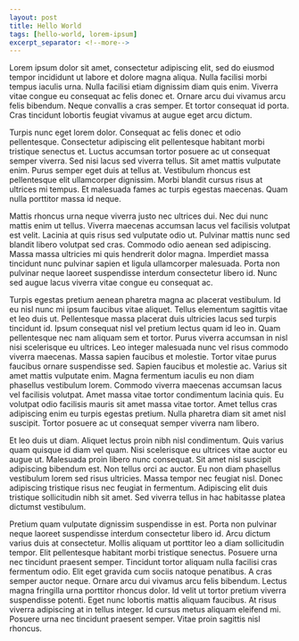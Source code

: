 ```yaml
---
layout: post
title: Hello World
tags: [hello-world, lorem-ipsum]
excerpt_separator: <!--more-->
---
```

Lorem ipsum dolor sit amet, consectetur adipiscing elit, sed do eiusmod tempor incididunt ut labore et dolore magna aliqua. Nulla facilisi morbi tempus iaculis urna. Nulla facilisi etiam dignissim diam quis enim. Viverra vitae congue eu consequat ac felis donec et. Ornare arcu dui vivamus arcu felis bibendum. Neque convallis a cras semper. Et tortor consequat id porta. Cras tincidunt lobortis feugiat vivamus at augue eget arcu dictum. 
<!--more-->
Turpis nunc eget lorem dolor. Consequat ac felis donec et odio pellentesque. Consectetur adipiscing elit pellentesque habitant morbi tristique senectus et. Luctus accumsan tortor posuere ac ut consequat semper viverra. Sed nisi lacus sed viverra tellus. Sit amet mattis vulputate enim. Purus semper eget duis at tellus at. Vestibulum rhoncus est pellentesque elit ullamcorper dignissim. Morbi blandit cursus risus at ultrices mi tempus. Et malesuada fames ac turpis egestas maecenas. Quam nulla porttitor massa id neque.

Mattis rhoncus urna neque viverra justo nec ultrices dui. Nec dui nunc mattis enim ut tellus. Viverra maecenas accumsan lacus vel facilisis volutpat est velit. Lacinia at quis risus sed vulputate odio ut. Pulvinar mattis nunc sed blandit libero volutpat sed cras. Commodo odio aenean sed adipiscing. Massa massa ultricies mi quis hendrerit dolor magna. Imperdiet massa tincidunt nunc pulvinar sapien et ligula ullamcorper malesuada. Porta non pulvinar neque laoreet suspendisse interdum consectetur libero id. Nunc sed augue lacus viverra vitae congue eu consequat ac.

Turpis egestas pretium aenean pharetra magna ac placerat vestibulum. Id eu nisl nunc mi ipsum faucibus vitae aliquet. Tellus elementum sagittis vitae et leo duis ut. Pellentesque massa placerat duis ultricies lacus sed turpis tincidunt id. Ipsum consequat nisl vel pretium lectus quam id leo in. Quam pellentesque nec nam aliquam sem et tortor. Purus viverra accumsan in nisl nisi scelerisque eu ultrices. Leo integer malesuada nunc vel risus commodo viverra maecenas. Massa sapien faucibus et molestie. Tortor vitae purus faucibus ornare suspendisse sed. Sapien faucibus et molestie ac. Varius sit amet mattis vulputate enim. Magna fermentum iaculis eu non diam phasellus vestibulum lorem. Commodo viverra maecenas accumsan lacus vel facilisis volutpat. Amet massa vitae tortor condimentum lacinia quis. Eu volutpat odio facilisis mauris sit amet massa vitae tortor. Amet tellus cras adipiscing enim eu turpis egestas pretium. Nulla pharetra diam sit amet nisl suscipit. Tortor posuere ac ut consequat semper viverra nam libero.

Et leo duis ut diam. Aliquet lectus proin nibh nisl condimentum. Quis varius quam quisque id diam vel quam. Nisi scelerisque eu ultrices vitae auctor eu augue ut. Malesuada proin libero nunc consequat. Sit amet nisl suscipit adipiscing bibendum est. Non tellus orci ac auctor. Eu non diam phasellus vestibulum lorem sed risus ultricies. Massa tempor nec feugiat nisl. Donec adipiscing tristique risus nec feugiat in fermentum. Adipiscing elit duis tristique sollicitudin nibh sit amet. Sed viverra tellus in hac habitasse platea dictumst vestibulum.

Pretium quam vulputate dignissim suspendisse in est. Porta non pulvinar neque laoreet suspendisse interdum consectetur libero id. Arcu dictum varius duis at consectetur. Mollis aliquam ut porttitor leo a diam sollicitudin tempor. Elit pellentesque habitant morbi tristique senectus. Posuere urna nec tincidunt praesent semper. Tincidunt tortor aliquam nulla facilisi cras fermentum odio. Elit eget gravida cum sociis natoque penatibus. A cras semper auctor neque. Ornare arcu dui vivamus arcu felis bibendum. Lectus magna fringilla urna porttitor rhoncus dolor. Id velit ut tortor pretium viverra suspendisse potenti. Eget nunc lobortis mattis aliquam faucibus. At risus viverra adipiscing at in tellus integer. Id cursus metus aliquam eleifend mi. Posuere urna nec tincidunt praesent semper. Vitae proin sagittis nisl rhoncus.